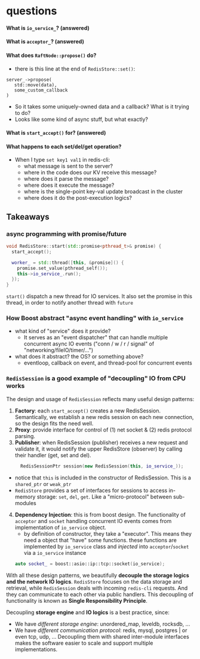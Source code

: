 
# questions 

#### What is `io_service_`? (answered)
#### What is `acceptor_`? (answered)
#### What does `RaftNode::propose()` do?
- there is this line at the end of `RedisStore::set()`:
```
server_->propose(
   std::move(data), 
   some_custom_callback
)
```
- So it takes some uniquely-owned data and a callback? What is it trying to do? 
- Looks like some kind of async stuff, but what exactly?

#### What is `start_accept()` for?  (answered)

#### What happens to each set/del/get operation?
    
- When I type `set key1 val1` in redis-cli:
  - what message is sent to the server?
  - where in the code does our KV receive this message?
  - where does it parse the message?
  - where does it execute the message?
  - where is the single-point key-val update broadcast in the cluster
  - where does it do the post-execution logics?


## Takeaways
### async programming with promise/future
```c++
void RedisStore::start(std::promise<pthread_t>& promise) {
  start_accept();

  worker_ = std::thread([this, &promise]() {
    promise.set_value(pthread_self());
    this->io_service_.run();
  });
}
```
`start()` dispatch a new thread for IO services. It also set the promise in this thread, in order to notify another thread with `future`

### How Boost abstract "async event handling" with `io_service`
- what kind of "service" does it provide?
  - It serves as an "event dispatcher" that can handle multiple concurrent async IO events ("conn / w / r / signal" of  "networking/fileIO/timer/...")
- what does it abstract? the OS? or something above?
  - eventloop, callback on event, and thread-pool for concurrent events

### `RedisSession` is a good example of "decoupling" IO from CPU works
The design and usage of `RedisSession` reflects many useful design patterns:
1. **Factory**: each `start_accept()` creates a new RedisSession. Semantically, we establish a new redis session on each new connection, so the design fits the need well.
2. **Proxy**: provide interface for control of (1) net socket & (2) redis protocol parsing.
3. **Publisher**: when RedisSession (publisher) receives a new request and validate it, it would notify the upper RedisStore (observer) by calling their handler (get, set and del).
    ```c++
      RedisSessionPtr session(new RedisSession(this, io_service_));
    ```
  - notice that `this` is included in the constructor of RedisSession. This is a `shared_ptr` or `weak_ptr`
  - `RedisStore` provides a set of interfaces for sessions to access in-memory storage: `set`, `del`, `get`. Like a "micro-protocol" between sub-modules 
4. **Dependency Injection**: this is from boost design. The functionality of `acceptor` and `socket` handling concurrent IO events comes from implementation of `io_service` object. 
   - by definition of constructor, they take a "executor". This means they need a object that "have" some functions. these functions are implemented by `io_service` class and *injected* into `acceptor`/`socket` via a `io_service` instance
   ```c++ 
   auto socket_ = boost::asio::ip::tcp::socket(io_service);
   ```
With all these design patterns, we beautifully **decouple the storage logics and the network IO logics**. 
`RedisStore` focuses on the data storage and retrieval, while `RedisSession` deals with incoming `redis-cli` requests. And they can communicate to each other via public handlers. This decoupling of functionality is known as **Single Responsibility Principle**.

Decoupling **storage engine** and **IO logics** is a best practice, since:
- We have *different storage engine*: unordered_map, leveldb, rocksdb, ...
- We have *different communication protocol*: redis, mysql, postgres | or even tcp, udp, ...
Decoupling them with shared inter-module interfaces makes the software easier to scale and support multiple implementations.